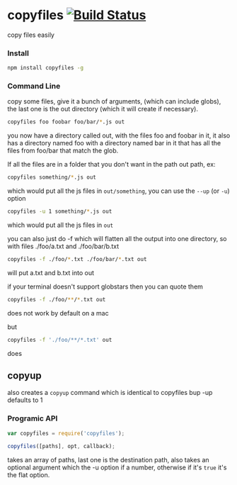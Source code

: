 copyfiles [![Build Status](https://travis-ci.org/calvinmetcalf/copyfiles.png)](https://travis-ci.org/calvinmetcalf/copyfiles)
===

copy files easily

### Install

```bash
npm install copyfiles -g
```
### Command Line

copy some files, give it a bunch of arguments, (which can include globs), the last one
is the out directory (which it will create if necessary).

```bash
copyfiles foo foobar foo/bar/*.js out
```

you now have a directory called out, with the files foo and foobar in it, it also has a directory named foo with a directory named
bar in it that has all the files from foo/bar that match the glob.

If all the files are in a folder that you don't want in the path out path, ex:

```bash
copyfiles something/*.js out
```

which would put all the js files in `out/something`, you can use the `--up` (or `-u`) option

```bash
copyfiles -u 1 something/*.js out
```

which would put all the js files in `out`

you can also just do -f which will flatten all the output into one directory, so with files ./foo/a.txt and ./foo/bar/b.txt

```bash
copyfiles -f ./foo/*.txt ./foo/bar/*.txt out
```

will put a.txt and b.txt into out

if your terminal doesn't support globstars then you can quote them

```bash
copyfiles -f ./foo/**/*.txt out
```

does not work by default on a mac

but

```bash
copyfiles -f './foo/**/*.txt' out
```

does

## copyup

also creates a `copyup` command which is identical to copyfiles bup -up defaults to 1

### Programic API

```js
var copyfiles = require('copyfiles');

copyfiles([paths], opt, callback);
```
takes an array of paths, last one is the destination path, also takes an optional argument which the -u option if a number, otherwise if it's `true` it's the flat option.
